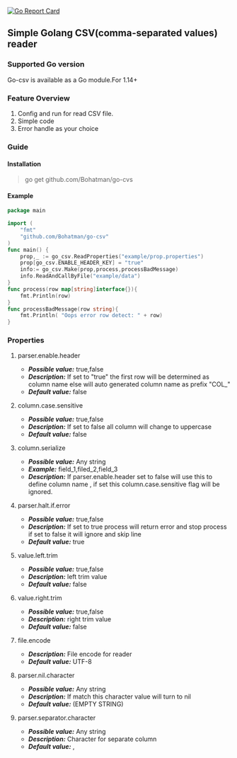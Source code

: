 [![Go Report Card](https://goreportcard.com/badge/github.com/Bohatman/go-csv)](https://goreportcard.com/report/github.com/Bohatman/go-csv)
## Simple Golang CSV(comma-separated values) reader

### Supported Go version

Go-csv is available as a Go module.For 1.14+ 

### Feature Overview

1. Config and run for read CSV file.
2. Simple code
3. Error handle as your choice

### Guide

#### Installation

> go get github.com/Bohatman/go-cvs

#### Example

```go
package main

import (
	"fmt"
	"github.com/Bohatman/go-csv"
)
func main() {
	prop,_ := go_csv.ReadProperties("example/prop.properties")
	prop[go_csv.ENABLE_HEADER_KEY] = "true"
	info:= go_csv.Make(prop,process,processBadMessage)
	info.ReadAndCallByFile("example/data")
}
func process(row map[string]interface{}){
	fmt.Println(row)
}
func processBadMessage(row string){
	fmt.Println( "Oops error row detect: " + row)
}
```

### Properties

1. parser.enable.header
    - ***Possible value:*** true,false
    - ***Description:*** If set to "true" the first row will be determined as column name else will auto generated column name as prefix "COL_"
    - ***Default value:*** false
    
2. column.case.sensitive
    - ***Possible value:*** true,false
    - ***Description:*** If set to false all column will change to uppercase
    - ***Default value:*** false    

3. column.serialize
    - ***Possible value:*** Any string
    - ***Example:*** field_1,filed_2,field_3
    - ***Description:*** If parser.enable.header set to false will use this to define column name , if set this column.case.sensitive flag will be ignored.
        

4. parser.halt.if.error
    - ***Possible value:*** true,false
    - ***Description:*** If set to true process will return error and stop process if set to false it will ignore and skip line
    - ***Default value:*** true
    
5. value.left.trim
   - ***Possible value:*** true,false
   - ***Description:*** left trim value
   - ***Default value:*** false    

6. value.right.trim
    - ***Possible value:*** true,false
    - ***Description:*** right trim value
    - ***Default value:*** false
    
7. file.encode
    - ***Description:*** File encode for reader
    - ***Default value:*** UTF-8
    
8. parser.nil.character
    - ***Possible value:*** Any string
    - ***Description:*** If match this character value will turn to nil
    - ***Default value:*** (EMPTY STRING)

9. parser.separator.character
    - ***Possible value:*** Any string
    - ***Description:*** Character for separate column
    - ***Default value:*** ,
    
    

